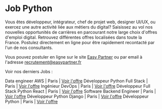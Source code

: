 # Job Python 

Vous êtes développeur, intégrateur, chef de projet web, designer UI/UX, ou exercez une autre activité liée aux métiers du digital? Saisissez au vol nos nouvelles opportunités de carrières en parcourant notre large choix d'offres d'emploi digital. Retrouvez différentes offres localisées dans toute la France. Postulez directement en ligne pour être rapidement recontacté par l'un de nos consultants. 

Vous pouvez postuler en ligne sur le site <a href="https://www.easypartner.fr">Easy Partner</a> ou par email à l'adresse <A HREF="mailto:recrutement@easypartner.fr ">recrutement@easypartner.fr</A>

Voir nos derniers Jobs :

Data engineer AWS | Paris | <a href="https://www.easypartner.fr/offres-emplois/data-engineer-aws-h-f-3/">Voir l'offre</a> 
Développeur Python Full Stack | Paris | <a href="https://www.easypartner.fr/offres-emplois/developpeur-python-full-stack-h-f/">Voir l'offre</a> 
Ingénieur DevOps | Paris | <a href="https://www.easypartner.fr/offres-emplois/padoa/">Voir l'offre</a> 
Développeur Full Stack Python React | Paris | <a href="https://www.easypartner.fr/offres-emplois/developpeur-full-stack-python-react-h-f/">Voir l'offre</a> 
Software Backend Engineer | Paris | <a href="https://www.easypartner.fr/offres-emplois/software-backend-engineer-startup-medicale/">Voir l'offre</a> 
Développeur Python Django | Paris | <a href="https://www.easypartner.fr/offres-emplois/developpeur-python-django-h-f/">Voir l'offre</a> 
Développeur Python | Paris | <a href="https://www.easypartner.fr/offres-emplois/developpeur-python-cooperative-ouvriere-paris-h-f/">Voir l'offre</a> 
